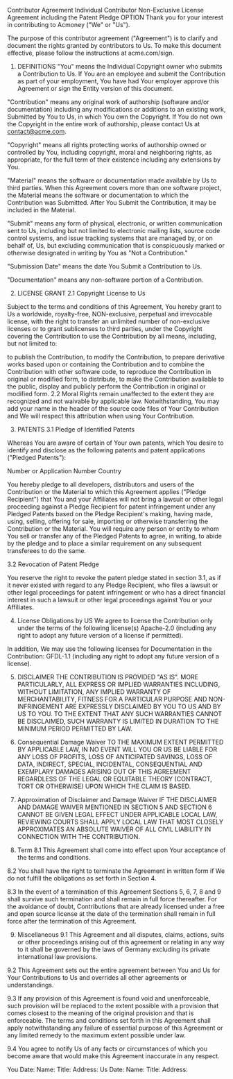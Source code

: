 Contributor Agreement
Individual Contributor Non-Exclusive License Agreement
including the Patent Pledge OPTION
Thank you for your interest in contributing to Acmoney ("We" or "Us").

The purpose of this contributor agreement ("Agreement") is to clarify and document the rights granted by contributors to Us. To make this document effective, please follow the instructions at acme.com/sign.

1. DEFINITIONS
"You" means the Individual Copyright owner who submits a Contribution to Us. If You are an employee and submit the Contribution as part of your employment, You have had Your employer approve this Agreement or sign the Entity version of this document.

"Contribution" means any original work of authorship (software and/or documentation) including any modifications or additions to an existing work, Submitted by You to Us, in which You own the Copyright. If You do not own the Copyright in the entire work of authorship, please contact Us at contact@acme.com.

"Copyright" means all rights protecting works of authorship owned or controlled by You, including copyright, moral and neighboring rights, as appropriate, for the full term of their existence including any extensions by You.

"Material" means the software or documentation made available by Us to third parties. When this Agreement covers more than one software project, the Material means the software or documentation to which the Contribution was Submitted. After You Submit the Contribution, it may be included in the Material.

"Submit" means any form of physical, electronic, or written communication sent to Us, including but not limited to electronic mailing lists, source code control systems, and issue tracking systems that are managed by, or on behalf of, Us, but excluding communication that is conspicuously marked or otherwise designated in writing by You as "Not a Contribution."

"Submission Date" means the date You Submit a Contribution to Us.

"Documentation" means any non-software portion of a Contribution.

2. LICENSE GRANT
2.1 Copyright License to Us

Subject to the terms and conditions of this Agreement, You hereby grant to Us a worldwide, royalty-free, NON-exclusive, perpetual and irrevocable license, with the right to transfer an unlimited number of non-exclusive licenses or to grant sublicenses to third parties, under the Copyright covering the Contribution to use the Contribution by all means, including, but not limited to:

to publish the Contribution,
to modify the Contribution, to prepare derivative works based upon or containing the Contribution and to combine the Contribution with other software code,
to reproduce the Contribution in original or modified form,
to distribute, to make the Contribution available to the public, display and publicly perform the Contribution in original or modified form.
2.2 Moral Rights remain unaffected to the extent they are recognized and not waivable by applicable law. Notwithstanding, You may add your name in the header of the source code files of Your Contribution and We will respect this attribution when using Your Contribution.

3. PATENTS
3.1 Pledge of Identified Patents

Whereas You are aware of certain of Your own patents, which You desire to identify and disclose as the following patents and patent applications ("Pledged Patents"):

Number or Application Number
Country

You hereby pledge to all developers, distributors and users of the Contribution or the Material to which this Agreement applies ("Pledge Recipient") that You and your Affiliates will not bring a lawsuit or other legal proceeding against a Pledge Recipient for patent infringement under any Pledged Patents based on the Pledge Recipient's making, having made, using, selling, offering for sale, importing or otherwise transferring the Contribution or the Material. You will require any person or entity to whom You sell or transfer any of the Pledged Patents to agree, in writing, to abide by the pledge and to place a similar requirement on any subsequent transferees to do the same.

3.2 Revocation of Patent Pledge

You reserve the right to revoke the patent pledge stated in section 3.1, as if it never existed with regard to any Pledge Recipient, who files a lawsuit or other legal proceedings for patent infringement or who has a direct financial interest in such a lawsuit or other legal proceedings against You or your Affiliates.

4. License Obligations by US
We agree to license the Contribution only under the terms of the following license(s) Apache-2.0 (including any right to adopt any future version of a license if permitted).

In addition, We may use the following licenses for Documentation in the Contribution: GFDL-1.1 (including any right to adopt any future version of a license).

5. DISCLAIMER
THE CONTRIBUTION IS PROVIDED "AS IS". MORE PARTICULARLY, ALL EXPRESS OR IMPLIED WARRANTIES INCLUDING, WITHOUT LIMITATION, ANY IMPLIED WARRANTY OF MERCHANTABILITY, FITNESS FOR A PARTICULAR PURPOSE AND NON-INFRINGEMENT ARE EXPRESSLY DISCLAIMED BY YOU TO US AND BY US TO YOU. TO THE EXTENT THAT ANY SUCH WARRANTIES CANNOT BE DISCLAIMED, SUCH WARRANTY IS LIMITED IN DURATION TO THE MINIMUM PERIOD PERMITTED BY LAW.

6. Consequential Damage Waiver
TO THE MAXIMUM EXTENT PERMITTED BY APPLICABLE LAW, IN NO EVENT WILL YOU OR US BE LIABLE FOR ANY LOSS OF PROFITS, LOSS OF ANTICIPATED SAVINGS, LOSS OF DATA, INDIRECT, SPECIAL, INCIDENTAL, CONSEQUENTIAL AND EXEMPLARY DAMAGES ARISING OUT OF THIS AGREEMENT REGARDLESS OF THE LEGAL OR EQUITABLE THEORY (CONTRACT, TORT OR OTHERWISE) UPON WHICH THE CLAIM IS BASED.

7. Approximation of Disclaimer and Damage Waiver
IF THE DISCLAIMER AND DAMAGE WAIVER MENTIONED IN SECTION 5 AND SECTION 6 CANNOT BE GIVEN LEGAL EFFECT UNDER APPLICABLE LOCAL LAW, REVIEWING COURTS SHALL APPLY LOCAL LAW THAT MOST CLOSELY APPROXIMATES AN ABSOLUTE WAIVER OF ALL CIVIL LIABILITY IN CONNECTION WITH THE CONTRIBUTION.

8. Term
8.1 This Agreement shall come into effect upon Your acceptance of the terms and conditions.

8.2 You shall have the right to terminate the Agreement in written form if We do not fulfill the obligations as set forth in Section 4.

8.3 In the event of a termination of this Agreement Sections 5, 6, 7, 8 and 9 shall survive such termination and shall remain in full force thereafter. For the avoidance of doubt, Contributions that are already licensed under a free and open source license at the date of the termination shall remain in full force after the termination of this Agreement.

9. Miscellaneous
9.1 This Agreement and all disputes, claims, actions, suits or other proceedings arising out of this agreement or relating in any way to it shall be governed by the laws of Germany excluding its private international law provisions.

9.2 This Agreement sets out the entire agreement between You and Us for Your Contributions to Us and overrides all other agreements or understandings.

9.3 If any provision of this Agreement is found void and unenforceable, such provision will be replaced to the extent possible with a provision that comes closest to the meaning of the original provision and that is enforceable. The terms and conditions set forth in this Agreement shall apply notwithstanding any failure of essential purpose of this Agreement or any limited remedy to the maximum extent possible under law.

9.4 You agree to notify Us of any facts or circumstances of which you become aware that would make this Agreement inaccurate in any respect.

You
Date:
Name:
Title:
Address:
Us
Date:
Name:
Title:
Address:
